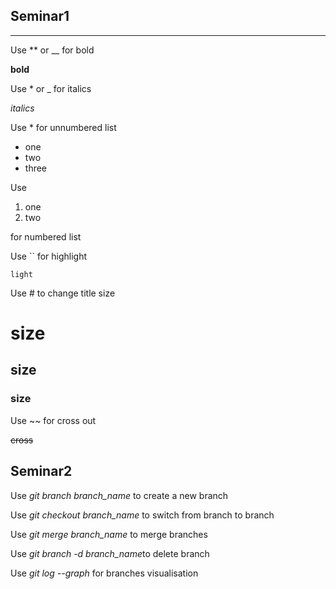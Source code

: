 ## Seminar1

***

Use ** or __ for bold

**bold**

Use * or _ for italics

_italics_

Use * for unnumbered list
* one
* two 
* three

Use 
1. one
2. two

for numbered list

Use `` for highlight

``light``

Use # to change title size

# size
## size
### size


Use ~~ for cross out

~~cross~~

## Seminar2

Use *git branch branch_name*
to create a new branch

Use *git checkout branch_name* to switch from branch to branch

Use *git merge branch_name* to merge branches

Use *git branch -d branch_name*to delete branch

Use *git log --graph* for branches visualisation 

 
